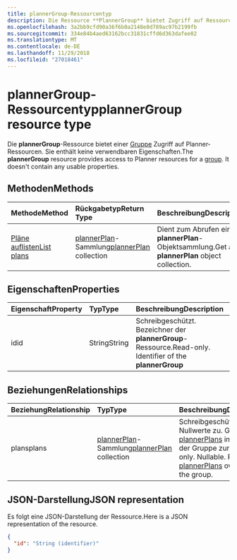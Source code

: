 ```yaml
---
title: plannerGroup-Ressourcentyp
description: Die Ressource **PlannerGroup** bietet Zugriff auf Ressourcen Planner für eine Gruppe. Es enthält keine verwendbaren Eigenschaften.
ms.openlocfilehash: 3a2bb9cfd90a36f6b0a2148e0d789ac97b2199fb
ms.sourcegitcommit: 334e84b4aed63162bcc31831cffd6d363dafee02
ms.translationtype: MT
ms.contentlocale: de-DE
ms.lasthandoff: 11/29/2018
ms.locfileid: "27018461"
---
```

# <a name="plannergroup-resource-type"></a><span data-ttu-id="7ef02-104">plannerGroup-Ressourcentyp</span><span class="sxs-lookup"><span data-stu-id="7ef02-104">plannerGroup resource type</span></span>

<span data-ttu-id="7ef02-p102">Die **plannerGroup**-Ressource bietet einer [Gruppe](group.md) Zugriff auf Planner-Ressourcen. Sie enthält keine verwendbaren Eigenschaften.</span><span class="sxs-lookup"><span data-stu-id="7ef02-p102">The **plannerGroup** resource provides access to Planner resources for a [group](group.md). It doesn't contain any usable properties.</span></span>

## <a name="methods"></a><span data-ttu-id="7ef02-107">Methoden</span><span class="sxs-lookup"><span data-stu-id="7ef02-107">Methods</span></span>

| <span data-ttu-id="7ef02-108">Methode</span><span class="sxs-lookup"><span data-stu-id="7ef02-108">Method</span></span>           | <span data-ttu-id="7ef02-109">Rückgabetyp</span><span class="sxs-lookup"><span data-stu-id="7ef02-109">Return Type</span></span>    |<span data-ttu-id="7ef02-110">Beschreibung</span><span class="sxs-lookup"><span data-stu-id="7ef02-110">Description</span></span>|
|:---------------|:--------|:----------|
|[<span data-ttu-id="7ef02-111">Pläne auflisten</span><span class="sxs-lookup"><span data-stu-id="7ef02-111">List plans</span></span>](../api/plannergroup-list-plans.md) |<span data-ttu-id="7ef02-112">[plannerPlan](plannerplan.md)-Sammlung</span><span class="sxs-lookup"><span data-stu-id="7ef02-112">[plannerPlan](plannerplan.md) collection</span></span>| <span data-ttu-id="7ef02-113">Dient zum Abrufen einer **plannerPlan**-Objektsammlung.</span><span class="sxs-lookup"><span data-stu-id="7ef02-113">Get a **plannerPlan** object collection.</span></span>|

## <a name="properties"></a><span data-ttu-id="7ef02-114">Eigenschaften</span><span class="sxs-lookup"><span data-stu-id="7ef02-114">Properties</span></span>
| <span data-ttu-id="7ef02-115">Eigenschaft</span><span class="sxs-lookup"><span data-stu-id="7ef02-115">Property</span></span>     | <span data-ttu-id="7ef02-116">Typ</span><span class="sxs-lookup"><span data-stu-id="7ef02-116">Type</span></span>   |<span data-ttu-id="7ef02-117">Beschreibung</span><span class="sxs-lookup"><span data-stu-id="7ef02-117">Description</span></span>|
|:---------------|:--------|:----------|
|<span data-ttu-id="7ef02-118">id</span><span class="sxs-lookup"><span data-stu-id="7ef02-118">id</span></span>|<span data-ttu-id="7ef02-119">String</span><span class="sxs-lookup"><span data-stu-id="7ef02-119">String</span></span>| <span data-ttu-id="7ef02-p103">Schreibgeschützt. Bezeichner der **plannerGroup**-Ressource.</span><span class="sxs-lookup"><span data-stu-id="7ef02-p103">Read-only. Identifier of the **plannerGroup**</span></span>|

## <a name="relationships"></a><span data-ttu-id="7ef02-122">Beziehungen</span><span class="sxs-lookup"><span data-stu-id="7ef02-122">Relationships</span></span>
| <span data-ttu-id="7ef02-123">Beziehung</span><span class="sxs-lookup"><span data-stu-id="7ef02-123">Relationship</span></span> | <span data-ttu-id="7ef02-124">Typ</span><span class="sxs-lookup"><span data-stu-id="7ef02-124">Type</span></span>   |<span data-ttu-id="7ef02-125">Beschreibung</span><span class="sxs-lookup"><span data-stu-id="7ef02-125">Description</span></span>|
|:---------------|:--------|:----------|
|<span data-ttu-id="7ef02-126">plans</span><span class="sxs-lookup"><span data-stu-id="7ef02-126">plans</span></span>|<span data-ttu-id="7ef02-127">[plannerPlan](plannerplan.md)-Sammlung</span><span class="sxs-lookup"><span data-stu-id="7ef02-127">[plannerPlan](plannerplan.md) collection</span></span>| <span data-ttu-id="7ef02-p104">Schreibgeschützt. Lässt Nullwerte zu. Gibt die [plannerPlans](plannerplan.md) im Besitz der Gruppe zurück.</span><span class="sxs-lookup"><span data-stu-id="7ef02-p104">Read-only. Nullable. Returns the [plannerPlans](plannerplan.md) owned by the group.</span></span>|

## <a name="json-representation"></a><span data-ttu-id="7ef02-131">JSON-Darstellung</span><span class="sxs-lookup"><span data-stu-id="7ef02-131">JSON representation</span></span>
<span data-ttu-id="7ef02-132">Es folgt eine JSON-Darstellung der Ressource.</span><span class="sxs-lookup"><span data-stu-id="7ef02-132">Here is a JSON representation of the resource.</span></span>

<!-- {
  "blockType": "resource",
  "baseType": "microsoft.graph.entity",
  "optionalProperties": [

  ],
  "@odata.type": "microsoft.graph.plannerGroup"
}-->

```json
{
  "id": "String (identifier)"
}

```

<!-- uuid: 8fcb5dbc-d5aa-4681-8e31-b001d5168d79
2015-10-25 14:57:30 UTC -->
<!-- {
  "type": "#page.annotation",
  "description": "plannerGroup resource",
  "keywords": "",
  "section": "documentation",
  "tocPath": ""
}-->